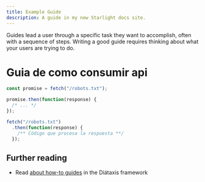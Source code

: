 ```yaml
---
title: Example Guide
description: A guide in my new Starlight docs site.
---
```


Guides lead a user through a specific task they want to accomplish, often with a sequence of steps.
Writing a good guide requires thinking about what your users are trying to do.

# Guia de como consumir api

```JavaScript
const promise = fetch("/robots.txt");

promise.then(function(response) {
  /* ... */
});

fetch("/robots.txt")
  .then(function(response) {
    /** Código que procesa la respuesta **/
  });

``` 

## Further reading

- Read [about how-to guides](https://diataxis.fr/how-to-guides/) in the Diátaxis framework
